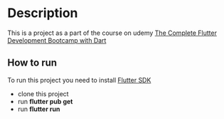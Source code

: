 # Description

This is a project as a part of the course on udemy [The Complete Flutter Development Bootcamp with Dart](https://www.udemy.com/flutter-bootcamp-with-dart/)

## How to run

To run this project you need to install [Flutter SDK](https://flutter.dev/)

- clone this project
- run **flutter pub get**
- run **flutter run**
